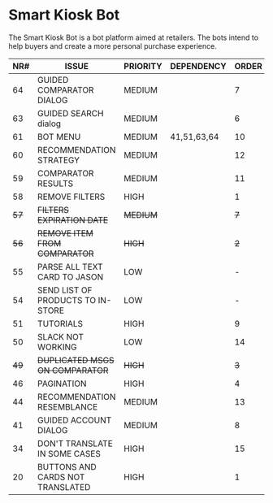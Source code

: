 # Smart Kiosk Bot

The Smart Kiosk Bot is a bot platform aimed at retailers. The bots intend to help buyers and create a more personal purchase experience.

| NR#     | ISSUE								                  | PRIORITY    | DEPENDENCY  | ORDER |
| --------|---------------------------------------|-------------|-------------|-------|
| 64	    | GUIDED COMPARATOR DIALOG			        | MEDIUM		  |             | 7     |
| 63	    | GUIDED SEARCH dialog				          | MEDIUM		  |				      | 6     |
| 61	    | BOT MENU							                | MEDIUM		  | 41,51,63,64 |	10    |
| 60	    | RECOMMENDATION STRATEGY			          | MEDIUM		  |				      | 12    |
| 59	    | COMPARATOR RESULTS					          | MEDIUM		  |				      | 11    |
| 58	    | REMOVE FILTERS						            | HIGH			  |			        | 1     |
| ~~57~~  | ~~FILTERS EXPIRATION DATE~~	          | ~~MEDIUM~~  |			        | ~~7~~ |
| ~~56~~  | ~~REMOVE ITEM FROM COMPARATOR~~       | ~~HIGH~~	  |			        | ~~2~~ |
| 55	    | PARSE ALL TEXT CARD TO JASON	        | LOW				  |			        | -     |
| 54	    | SEND LIST OF PRODUCTS TO IN-STORE     | LOW				  |			        | -     |
| 51	    | TUTORIALS							                | HIGH			  |			        | 9     |
| 50	    | SLACK NOT WORKING					            | LOW				  |			        | 14    |
| ~~49~~  | ~~DUPLICATED MSGS ON COMPARATOR~~     | ~~HIGH~~	  |			        | ~~3~~ |
| 46	    | PAGINATION							              | HIGH			  |			        | 4     |
| 44	    | RECOMMENDATION RESEMBLANCE			      | MEDIUM		  |			        | 13    |
| 41	    | GUIDED ACCOUNT DIALOG				          | MEDIUM		  |			        | 8     |
| 34	    | DON'T TRANSLATE IN SOME CASES		      | HIGH			  |			        | 15    |
| 20	    | BUTTONS AND CARDS NOT TRANSLATED	    | HIGH			  |			        | 1     |

